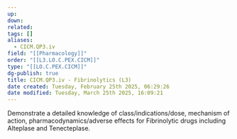 ```yaml
---
up: 
down: 
related: 
tags: []
aliases:
  - CICM.QP3.iv
field: "[[Pharmacology]]"
order: "[[L3.LO.C.PEX.CICM]]"
type: "[[LO.C.PEX.CICM]]"
dg-publish: true
title: CICM.QP3.iv - Fibrinolytics (L3)
date created: Tuesday, February 25th 2025, 06:29:26
date modified: Tuesday, March 25th 2025, 16:09:21
---
```


Demonstrate a detailed knowledge of class/indications/dose, mechanism of action, pharmacodynamics/adverse effects for Fibrinolytic drugs including Alteplase and Tenecteplase.
